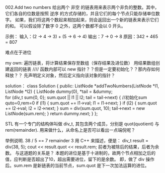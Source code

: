 002.Add two numbers
给出两个 非空 的链表用来表示两个非负的整数。其中，它们各自的位数是按照 逆序 的方式存储的，并且它们的每个节点只能存储单位数字。
如果，我们将这两个数起来相加起来，则会返回出一个新的链表来表示它们的和。
可以假设除了数字 0 之外，这两个数都不会以 0 开头。

示例：
输入：(2 -> 4 -> 3) + (5 -> 6 -> 4)
输出：7 -> 0 -> 8
原因：342 + 465 = 807

难点在于进位

my own:
遍历链表，将计算结果保存至数组（保存结果及进位数）
用结果数组创建返回的链表
////
函数内部可以 new 指针？？但是一定要初始化？？那内存如何释放？？
先声明定义对象，然后定义指向该对象的指针？

solution：
class Solution {
public:
    ListNode *addTwoNumbers(ListNode *l1, ListNode *l2) {
        ListNode dummy(0), *tail = &dummy;                           
        for (div_t sum{0, 0}; sum.quot || l1 || l2; tail = tail->next) {    //初始化sum quto=0,rem=0
            if (l1) { sum.quot += l1->val; l1 = l1->next; }
            if (l2) { sum.quot += l2->val; l2 = l2->next; }
            sum = div(sum.quot, 10);
            tail->next = new ListNode(sum.rem);
        }
        return dummy.next;
    }
};

STL 有一个专门的结构体叫做 div_t, 其包含两个成员，分别是 quot(quotient) 与 rem(remainder).
    用来做什么，从命名上是否可以看出一点端倪呢？

举例说明.
 38 / 5 == 7 remainder 3
用 C++ 来描述，便是：
 div_t result = div(38, 5);
 cout << result.quot << result.rem;
前者为被除后的结果，后者为余数。
与这道题的关系是？
本题的进位是基于十进制的，故两个节点相加之后的值，应判断是否超出了10，超出需要进位，留下的是余数。
即，做了 div 操作后。sum.rem 是新链表的当前节点，sum.quot 是下一次加法运算的进位。